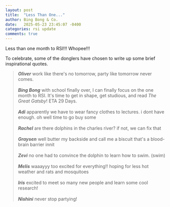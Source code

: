 ```yaml
---
layout: post
title:  "Less Than One..."
author: Bing Bong & Co.
date:   2025-05-23 23:45:07 -0400
categories: rsi update
comments: true
---
```


Less than one month to RSI!!! Whopee!!!

To celebrate, some of the donglers have chosen to write up some brief inspirational quotes.

> ***Oliver*** work like there's no tomorrow, party like tomorrow never comes.
<br><br>
> ***Bing Bong*** with school finally over, I can finally focus on the one month to RSI. It's time to get in shape, get studious, and read *The Great Gatsby*! ETA 29 Days.
<br><br>
> ***Adi*** apparently we have to wear fancy clothes to lectures. i dont have enough. oh well time to go buy some
<br><br>
> ***Rachel*** are there dolphins in the charles river? if not, we can fix that
> <br><br>
> ***Graysen*** well butter my backside and call me a biscuit that's a blood-brain barrier innit
> <br><br>
> ***Zevi*** no one had to convince the dolphin to learn how to swim. (swim)
> <br><br>
> ***Melis*** waaayyy too excited for everything!! hoping for less hot weather and rats and mosquitoes
<br><br>
> ***Iris*** excited to meet so many new people and learn some cool research!
<br><br>
> ***Nishini*** never stop partying! 
